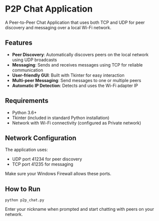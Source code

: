 # P2P Chat Application

A Peer-to-Peer Chat Application that uses both TCP and UDP for peer discovery and messaging over a local Wi-Fi network.

## Features

- **Peer Discovery**: Automatically discovers peers on the local network using UDP broadcasts
- **Messaging**: Sends and receives messages using TCP for reliable communication
- **User-friendly GUI**: Built with Tkinter for easy interaction
- **Multi-peer Messaging**: Send messages to one or multiple peers
- **Automatic IP Detection**: Detects and uses the Wi-Fi adapter IP

## Requirements

- Python 3.6+
- Tkinter (included in standard Python installation)
- Network with Wi-Fi connectivity (configured as Private network)

## Network Configuration

The application uses:
- UDP port 41234 for peer discovery
- TCP port 41235 for messaging

Make sure your Windows Firewall allows these ports.

## How to Run

```
python p2p_chat.py
```

Enter your nickname when prompted and start chatting with peers on your network.
